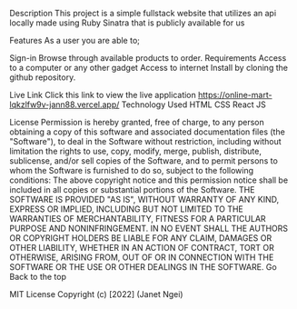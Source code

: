 Description
This project is a simple fullstack website that utilizes an api locally made using Ruby Sinatra that is publicly available for us

Features
As a user you are able to;

Sign-in
Browse through available products to order.
Requirements
Access to a computer or any other gadget
Access to internet
Install by cloning the github repository.

Live Link
Click this link to view the live application https://online-mart-lqkzlfw9v-jann88.vercel.app/
Technology Used
HTML 
CSS 
React JS 

License
Permission is hereby granted, free of charge, to any person obtaining a copy of this software and associated documentation files (the "Software"), to deal in the Software without restriction, including without limitation the rights to use, copy, modify, merge, publish, distribute, sublicense, and/or sell copies of the Software, and to permit persons to whom the Software is furnished to do so, subject to the following conditions: The above copyright notice and this permission notice shall be included in all copies or substantial portions of the Software. THE SOFTWARE IS PROVIDED "AS IS", WITHOUT WARRANTY OF ANY KIND, EXPRESS OR IMPLIED, INCLUDING BUT NOT LIMITED TO THE WARRANTIES OF MERCHANTABILITY, FITNESS FOR A PARTICULAR PURPOSE AND NONINFRINGEMENT. IN NO EVENT SHALL THE AUTHORS OR COPYRIGHT HOLDERS BE LIABLE FOR ANY CLAIM, DAMAGES OR OTHER LIABILITY, WHETHER IN AN ACTION OF CONTRACT, TORT OR OTHERWISE, ARISING FROM, OUT OF OR IN CONNECTION WITH THE SOFTWARE OR THE USE OR OTHER DEALINGS IN THE SOFTWARE. Go Back to the top




MIT License Copyright (c) [2022] (Janet Ngei)


